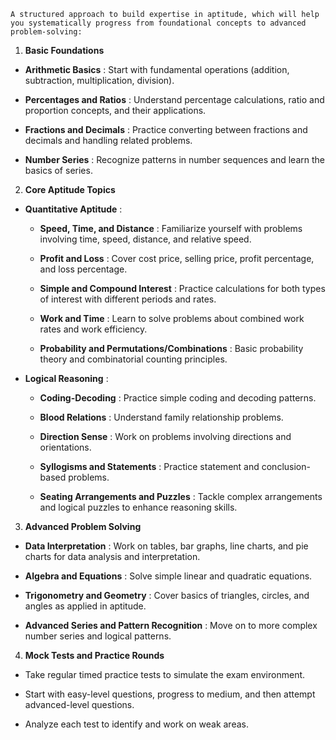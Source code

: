 `A structured approach to build expertise in aptitude, which will help you systematically progress from foundational concepts to advanced problem-solving:`

1. **Basic Foundations**  
- **Arithmetic Basics** : Start with fundamental operations (addition, subtraction, multiplication, division).
 
- **Percentages and Ratios** : Understand percentage calculations, ratio and proportion concepts, and their applications.
 
- **Fractions and Decimals** : Practice converting between fractions and decimals and handling related problems.
 
- **Number Series** : Recognize patterns in number sequences and learn the basics of series.
2. **Core Aptitude Topics**  
- **Quantitative Aptitude** : 
  - **Speed, Time, and Distance** : Familiarize yourself with problems involving time, speed, distance, and relative speed.
 
  - **Profit and Loss** : Cover cost price, selling price, profit percentage, and loss percentage.
 
  - **Simple and Compound Interest** : Practice calculations for both types of interest with different periods and rates.
 
  - **Work and Time** : Learn to solve problems about combined work rates and work efficiency.
 
  - **Probability and Permutations/Combinations** : Basic probability theory and combinatorial counting principles.
 
- **Logical Reasoning** : 
  - **Coding-Decoding** : Practice simple coding and decoding patterns.
 
  - **Blood Relations** : Understand family relationship problems.
 
  - **Direction Sense** : Work on problems involving directions and orientations.
 
  - **Syllogisms and Statements** : Practice statement and conclusion-based problems.
 
  - **Seating Arrangements and Puzzles** : Tackle complex arrangements and logical puzzles to enhance reasoning skills.
3. **Advanced Problem Solving**  
- **Data Interpretation** : Work on tables, bar graphs, line charts, and pie charts for data analysis and interpretation.
 
- **Algebra and Equations** : Solve simple linear and quadratic equations.
 
- **Trigonometry and Geometry** : Cover basics of triangles, circles, and angles as applied in aptitude.
 
- **Advanced Series and Pattern Recognition** : Move on to more complex number series and logical patterns.
4. **Mock Tests and Practice Rounds** 
- Take regular timed practice tests to simulate the exam environment.

- Start with easy-level questions, progress to medium, and then attempt advanced-level questions.

- Analyze each test to identify and work on weak areas.